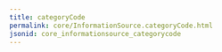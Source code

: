 ```yaml
---
title: categoryCode
permalink: core/InformationSource.categoryCode.html
jsonid: core_informationsource_categorycode
---
```

